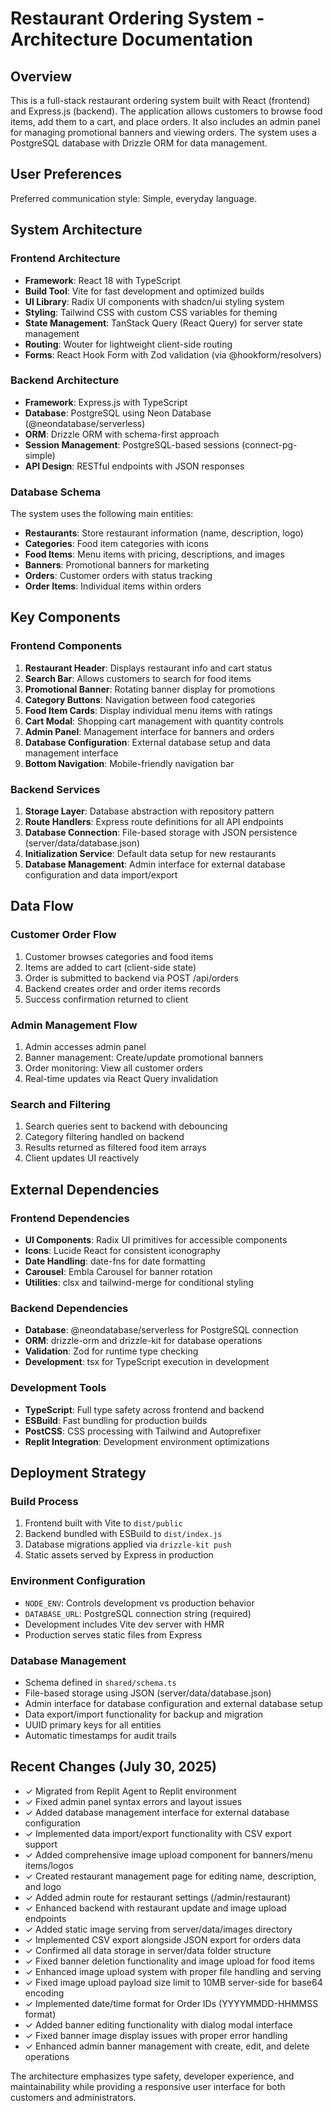 # Restaurant Ordering System - Architecture Documentation

## Overview

This is a full-stack restaurant ordering system built with React (frontend) and Express.js (backend). The application allows customers to browse food items, add them to a cart, and place orders. It also includes an admin panel for managing promotional banners and viewing orders. The system uses a PostgreSQL database with Drizzle ORM for data management.

## User Preferences

Preferred communication style: Simple, everyday language.

## System Architecture

### Frontend Architecture
- **Framework**: React 18 with TypeScript
- **Build Tool**: Vite for fast development and optimized builds
- **UI Library**: Radix UI components with shadcn/ui styling system
- **Styling**: Tailwind CSS with custom CSS variables for theming
- **State Management**: TanStack Query (React Query) for server state management
- **Routing**: Wouter for lightweight client-side routing
- **Forms**: React Hook Form with Zod validation (via @hookform/resolvers)

### Backend Architecture
- **Framework**: Express.js with TypeScript
- **Database**: PostgreSQL using Neon Database (@neondatabase/serverless)
- **ORM**: Drizzle ORM with schema-first approach
- **Session Management**: PostgreSQL-based sessions (connect-pg-simple)
- **API Design**: RESTful endpoints with JSON responses

### Database Schema
The system uses the following main entities:
- **Restaurants**: Store restaurant information (name, description, logo)
- **Categories**: Food item categories with icons
- **Food Items**: Menu items with pricing, descriptions, and images
- **Banners**: Promotional banners for marketing
- **Orders**: Customer orders with status tracking
- **Order Items**: Individual items within orders

## Key Components

### Frontend Components
1. **Restaurant Header**: Displays restaurant info and cart status
2. **Search Bar**: Allows customers to search for food items
3. **Promotional Banner**: Rotating banner display for promotions
4. **Category Buttons**: Navigation between food categories
5. **Food Item Cards**: Display individual menu items with ratings
6. **Cart Modal**: Shopping cart management with quantity controls
7. **Admin Panel**: Management interface for banners and orders
8. **Database Configuration**: External database setup and data management interface
9. **Bottom Navigation**: Mobile-friendly navigation bar

### Backend Services
1. **Storage Layer**: Database abstraction with repository pattern
2. **Route Handlers**: Express route definitions for all API endpoints
3. **Database Connection**: File-based storage with JSON persistence (server/data/database.json)
4. **Initialization Service**: Default data setup for new restaurants
5. **Database Management**: Admin interface for external database configuration and data import/export

## Data Flow

### Customer Order Flow
1. Customer browses categories and food items
2. Items are added to cart (client-side state)
3. Order is submitted to backend via POST /api/orders
4. Backend creates order and order items records
5. Success confirmation returned to client

### Admin Management Flow
1. Admin accesses admin panel
2. Banner management: Create/update promotional banners
3. Order monitoring: View all customer orders
4. Real-time updates via React Query invalidation

### Search and Filtering
1. Search queries sent to backend with debouncing
2. Category filtering handled on backend
3. Results returned as filtered food item arrays
4. Client updates UI reactively

## External Dependencies

### Frontend Dependencies
- **UI Components**: Radix UI primitives for accessible components
- **Icons**: Lucide React for consistent iconography
- **Date Handling**: date-fns for date formatting
- **Carousel**: Embla Carousel for banner rotation
- **Utilities**: clsx and tailwind-merge for conditional styling

### Backend Dependencies
- **Database**: @neondatabase/serverless for PostgreSQL connection
- **ORM**: drizzle-orm and drizzle-kit for database operations
- **Validation**: Zod for runtime type checking
- **Development**: tsx for TypeScript execution in development

### Development Tools
- **TypeScript**: Full type safety across frontend and backend
- **ESBuild**: Fast bundling for production builds
- **PostCSS**: CSS processing with Tailwind and Autoprefixer
- **Replit Integration**: Development environment optimizations

## Deployment Strategy

### Build Process
1. Frontend built with Vite to `dist/public`
2. Backend bundled with ESBuild to `dist/index.js`
3. Database migrations applied via `drizzle-kit push`
4. Static assets served by Express in production

### Environment Configuration
- `NODE_ENV`: Controls development vs production behavior
- `DATABASE_URL`: PostgreSQL connection string (required)
- Development includes Vite dev server with HMR
- Production serves static files from Express

### Database Management
- Schema defined in `shared/schema.ts`
- File-based storage using JSON (server/data/database.json)
- Admin interface for database configuration and external database setup
- Data export/import functionality for backup and migration
- UUID primary keys for all entities
- Automatic timestamps for audit trails

## Recent Changes (July 30, 2025)
- ✓ Migrated from Replit Agent to Replit environment
- ✓ Fixed admin panel syntax errors and layout issues  
- ✓ Added database management interface for external database configuration
- ✓ Implemented data import/export functionality with CSV export support
- ✓ Added comprehensive image upload component for banners/menu items/logos
- ✓ Created restaurant management page for editing name, description, and logo
- ✓ Added admin route for restaurant settings (/admin/restaurant)
- ✓ Enhanced backend with restaurant update and image upload endpoints
- ✓ Added static image serving from server/data/images directory
- ✓ Implemented CSV export alongside JSON export for orders data
- ✓ Confirmed all data storage in server/data folder structure
- ✓ Fixed banner deletion functionality and image upload for food items
- ✓ Enhanced image upload system with proper file handling and serving
- ✓ Fixed image upload payload size limit to 10MB server-side for base64 encoding
- ✓ Implemented date/time format for Order IDs (YYYYMMDD-HHMMSS format)
- ✓ Added banner editing functionality with dialog modal interface
- ✓ Fixed banner image display issues with proper error handling
- ✓ Enhanced admin banner management with create, edit, and delete operations

The architecture emphasizes type safety, developer experience, and maintainability while providing a responsive user interface for both customers and administrators.